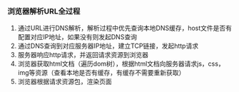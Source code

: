 ### 浏览器解析URL全过程
1. 通过URL进行DNS解析，解析过程中优先查询本地DNS缓存，host文件是否有配置对应IP地址，如果没有则发起DNS查询
2. 通过DNS查询到对应服务器IP地址，建立TCP链接，发起http请求
3. 服务器响应http请求，并返回请求资源到浏览器
4. 浏览器获取html文档（遍历dom树），根据html文档向服务器请求js，css，img等资源（查看本地是否有缓存，有缓存不需要重新获取）
5. 浏览器根据请求资源包，渲染页面
